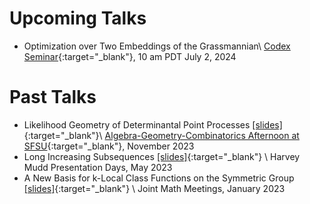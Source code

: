 # Upcoming Talks

* Optimization over Two Embeddings of the Grassmannian\\
[Codex Seminar](https://www.math.colostate.edu/~king/codex/){:target="_blank"}, 10 am PDT July 2, 2024

# Past Talks
* Likelihood Geometry of Determinantal Point Processes [[slides]](slides/likelihood-geometry-of-dpp.pdf){:target="_blank"}\\
[Algebra-Geometry-Combinatorics Afternoon at SFSU](https://sites.google.com/view/sfsuagc){:target="_blank"}, November 2023 
* Long Increasing Subsequences  [[slides]](slides/long-inc-subseq.pdf){:target="_blank"} \\
Harvey Mudd Presentation Days, May 2023
* A New Basis for k-Local Class Functions on the Symmetric Group [[slides]](slides/k-local.pdf){:target="_blank"} \\
Joint Math Meetings, January 2023